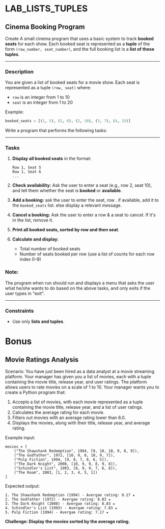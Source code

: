 # LAB_LISTS_TUPLES

## Cinema Booking Program
Create A small cinema program that uses a basic system to track **booked seats** for each show. Each booked seat is represented as a **tuple** of the form `(row_number, seat_number)`, and the full booking list is a **list of these tuples**.

---

### **Description**

You are given a list of booked seats for a movie show. Each seat is represented as a tuple `(row, seat)` where:

* `row` is an integer from 1 to 10
* `seat` is an integer from 1 to 20

Example:

```python
booked_seats = [(1, 5), (1, 6), (2, 10), (3, 7), (4, 15)]
```

Write a program that performs the following tasks:

---

### **Tasks**

1. **Display all booked seats** in the format:

   ```
   Row 1, Seat 5  
   Row 1, Seat 6  
   ...
   ```

2. **Check availability:** Ask the user to enter a seat (e.g., row 2, seat 10), and tell them whether the seat is **booked** or **available**.

3. **Add a booking:** ask the user to enter the seat, row . if available, add it to the `booked_seats` list. else display a relevant message.

4. **Cancel a booking:** Ask the user to enter a row & a seat to cancel. If it's in the list, remove it.

5. **Print all booked seats, sorted by row and then seat**.

6. **Calculate and display**:

   * Total number of booked seats
   * Number of seats booked per row (use a list of counts for each row index 0–9)

### Note:
The program when run should run and displays a menu that asks the user what he/she wants to do based on the above tasks, and only exits if the user types in "exit".

---

### **Constraints**

* Use only **lists and tuples**.


# Bonus

## Movie Ratings Analysis

Scenario:
You have just been hired as a data analyst at a movie streaming platform. Your manager has given you a list of movies, each with a tuple containing the movie title, release year, and user ratings. The platform allows users to rate movies on a scale of 1 to 10. Your manager wants you to create a Python program that:

1. Accepts a list of movies, with each movie represented as a tuple containing the movie title, release year, and a list of user ratings.
2. Calculates the average rating for each movie.
3. Filters out movies with an average rating lower than 6.0.
5. Displays the  movies, along with their title, release year, and average rating.

Example input:
```
movies = [
    ("The Shawshank Redemption", 1994, [9, 10, 10, 9, 8, 9]),
    ("The Godfather", 1972, [10, 9, 8, 10, 9, 7]),
    ("Pulp Fiction", 1994, [9, 8, 7, 8, 6, 5]),
    ("The Dark Knight", 2008, [10, 9, 9, 8, 9, 8]),
    ("Schindler's List", 1993, [8, 9, 9, 7, 6, 8]),
    ("The Room", 2003, [1, 2, 3, 4, 5, 1])
]
```

Expected output:
```
1. The Shawshank Redemption (1994) - Avergae rating: 9.17 ★
2. The Godfather (1972) - Avergae rating: 8.83 ★
3. The Dark Knight (2008) - Avergae rating: 8.83 ★
4. Schindler's List (1993) - Avergae rating: 7.83 ★
5. Pulp Fiction (1994) - Avergae rating: 7.17 ★
```

**Challenge: Display the movies sorted by the average rating.**
